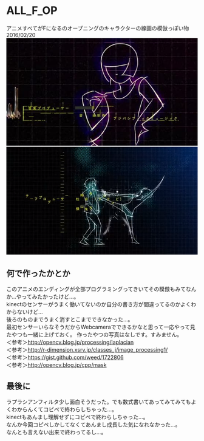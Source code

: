 # ALL_F_OP
アニメすべてがFになるのオープニングのキャラクターの線画の模倣っぽい物 2016/02/20  
![](https://github.com/wmrn/All_F_OP/blob/master/data/f04-00001.jpg)
![](https://github.com/wmrn/All_F_OP/blob/master/data/OP_f.png)

## 何で作ったかとか
このアニメのエンディングが全部プログラミングってきいてその模倣もみてなんか…やってみたかったけど…。  
kinectのセンサーがうまく働いてないのか自分の書き方が間違ってるのかよくわからないけど…  
後ろのものまでうまく消すとこまでできなかった…。  
最初センサーいらなそうだからWebcameraでできるかなと思って一応やって見たやつも一緒に上げておく。
作ったやつの写真はなしです。すみません。  
＜参考＞<http://opencv.blog.jp/processing/laplacian>  
＜参考＞<http://r-dimension.xsrv.jp/classes_j/image_processing1/>  
＜参考＞<https://gist.github.com/weed/1722806>   
＜参考＞<http://opencv.blog.jp/cpp/mask>   

## 最後に
ラプラシアンフィルタ少し面白そうだった。でも数式書いてあってみてみてもよくわからんくてコピペで終わらしちゃった…。  
kinectもあんまし理解せずにコピペで終わらしちゃった…。  
なんか今回コピペしかしてなくてあんまし成長した気になれなかった…。  
なんとも言えない出来で終わってるし…。  
